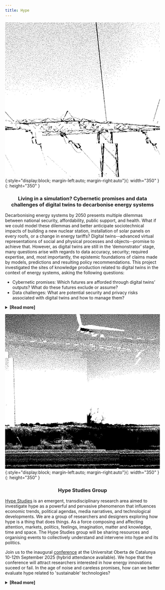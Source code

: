 ```yaml
---
title: Hype
---
```


![Hype-1](assets/img/energy-hype1.gif){:style="display:block; margin-left:auto; margin-right:auto"}{: width="350" }{: height="350" }


<h3> <p style="text-align: center;"> Living in a simulation? Cybernetic promises and data challenges of digital twins to decarbonise energy systems </p> </h3> 

Decarbonising energy systems by 2050 presents multiple dilemmas between national security, affordability, public support, and health. What if we could model these dilemmas and better anticipate sociotechnical impacts of building a new nuclear station, installation of solar panels on every roofs, or a change in energy tariffs? Digital twins--advanced virtual representations of social and physical processes and objects--promise to achieve that. However, as digital twins are still in the ‘demonstrator’ stage, many questions arise with regards to data accuracy, security; required expertise, and, most importantly, the epistemic foundations of claims made by models, predictions and resulting policy recommendations. This project investigated the sites of knowledge production related to digital twins in the context of energy systems, asking the following questions:
<ul>
  <li>Cybernetic promises: Which futures are afforded through digital twins’ outputs? What do these futures exclude or assume?</li>
  <li>Data challenges: What are potential security and privacy risks associated with digital twins and how to manage them?</li>
</ul>

<details>
  <summary><strong>[Read more]</strong></summary>
  <p>
  <p><strong>Main findings:</strong></p>


  </p>
  </details>

  ![Hype-2](assets/img/energy-hype2.gif){:style="display:block; margin-left:auto; margin-right:auto"}{: width="350" }{: height="350" }

  <h3> <p style="text-align: center;"> Hype Studies Group </p> </h3> 

[Hype Studies](https://hypestudies.org/) is an emergent, transdisciplinary research area aimed to investigate hype as a powerful and pervasive phenomenon that influences economic trends, political agendas, media narratives, and technological developments. We are a group of researchers and designers exploring how hype is a thing that does things. As a force composing and affecting attention, markets, politics, feelings, imagination, matter and knowledge, time and space. The Hype Studies group will be sharing resources and organising events to collectively understand and intervene into hype and its politics.

Join us to the inaugural [conference](https://hypestudies.org/conference) at the Universitat Oberta de Catalunya 10-12th September 2025 (hybrid attendance available). We hope that the conference will attract researchers interested in how energy innovations suceed or fail. In the age of noise and careless promises, how can we better evaluate hype related to 'sustainable' technologies?


  <details>
   <summary><strong>[Read more]</strong></summary>
  <p>
  <p><strong>Conference:</strong></p>

  <p><strong>Commissioned artwork</strong></p>

  
